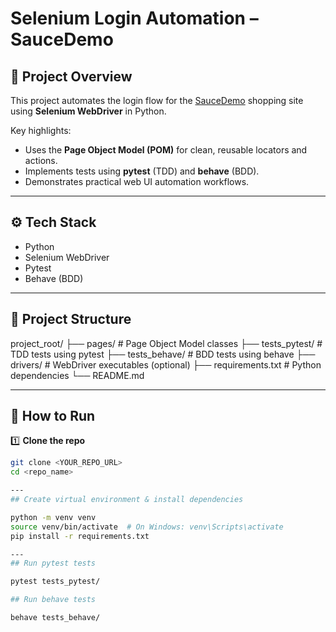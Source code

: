 # Selenium Login Automation – SauceDemo

## 📌 Project Overview

This project automates the login flow for the [SauceDemo](https://www.saucedemo.com/) shopping site using **Selenium WebDriver** in Python.

Key highlights:
- Uses the **Page Object Model (POM)** for clean, reusable locators and actions.
- Implements tests using **pytest** (TDD) and **behave** (BDD).
- Demonstrates practical web UI automation workflows.

---

## ⚙️ Tech Stack

- Python
- Selenium WebDriver
- Pytest
- Behave (BDD)

---

## 📂 Project Structure

project_root/
├── pages/ # Page Object Model classes
├── tests_pytest/ # TDD tests using pytest
├── tests_behave/ # BDD tests using behave
├── drivers/ # WebDriver executables (optional)
├── requirements.txt # Python dependencies
└── README.md

---

## 🚀 How to Run

1️⃣ **Clone the repo**
```bash
git clone <YOUR_REPO_URL>
cd <repo_name>

---
## Create virtual environment & install dependencies

python -m venv venv
source venv/bin/activate  # On Windows: venv\Scripts\activate
pip install -r requirements.txt

---
## Run pytest tests

pytest tests_pytest/

## Run behave tests

behave tests_behave/


